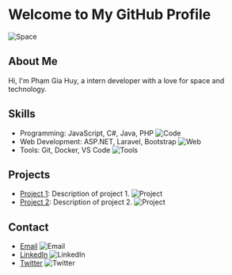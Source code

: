 # Welcome to My GitHub Profile

![Space](https://cdn.wallpapersafari.com/94/13/qH6iDe.jpg)

## About Me
Hi, I'm Phạm Gia Huy, a intern developer with a love for space and technology.

## Skills
- Programming: JavaScript, C#, Java, PHP ![Code](https://img.icons8.com/color/48/000000/code.png)
- Web Development: ASP.NET, Laravel, Bootstrap ![Web](https://img.icons8.com/color/48/000000/web.png)
- Tools: Git, Docker, VS Code ![Tools](https://img.icons8.com/color/48/000000/tools.png)

## Projects
- [Project 1](https://github.com/yourusername/project1): Description of project 1. ![Project](https://img.icons8.com/color/48/000000/project.png)
- [Project 2](https://github.com/yourusername/project2): Description of project 2. ![Project](https://img.icons8.com/color/48/000000/project.png)

## Contact
- [Email](mailto:your.email@example.com) ![Email](https://img.icons8.com/color/48/000000/email.png)
- [LinkedIn](https://www.linkedin.com/in/yourprofile) ![LinkedIn](https://img.icons8.com/color/48/000000/linkedin.png)
- [Twitter](https://twitter.com/yourprofile) ![Twitter](https://img.icons8.com/color/48/000000/twitter.png)
